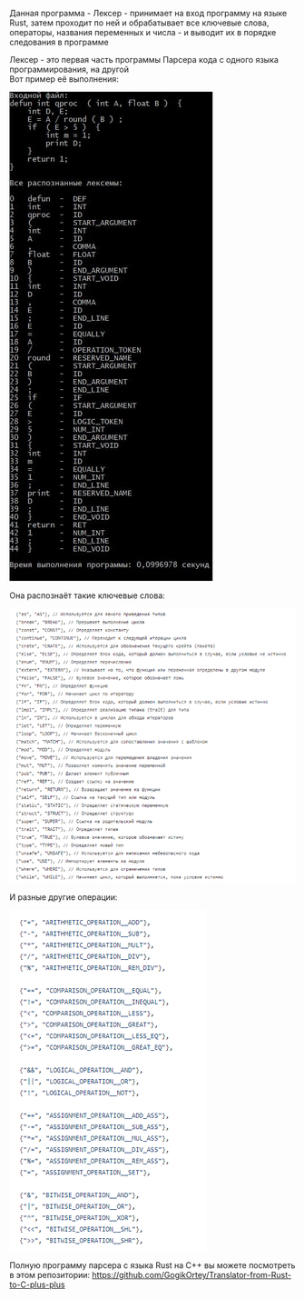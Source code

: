 Данная программа - Лексер - принимает на вход программу на языке Rust, затем проходит по ней и обрабатывает все ключевые слова, операторы, названия переменных и числа - и выводит их в порядке следования в программе

Лексер - это первая часть программы Парсера кода с одного языка программирования, на другой  
Вот пример её выполнения:

![](picture/pic1.jpg)

Она распознаёт такие ключевые слова:

![](picture/pic2.png)

И разные другие операции:

![](picture/pic3.png)

Полную программу парсера с языка Rust на C++ вы можете посмотреть в этом репозитории: https://github.com/GogikOrtey/Translator-from-Rust-to-C-plus-plus
